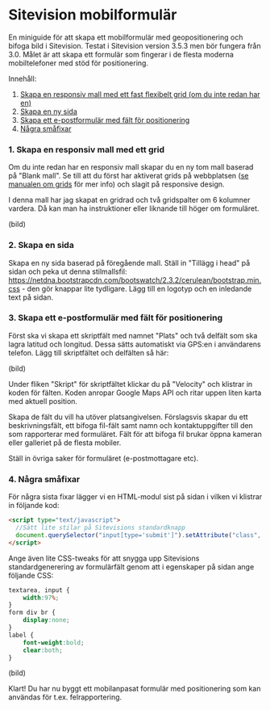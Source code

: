 Sitevision mobilformulär
========================

En miniguide för att skapa ett mobilformulär med geopositionering och bifoga
bild i Sitevision. Testat i Sitevision version 3.5.3 men bör fungera från 3.0.
Målet är att skapa ett formulär som fingerar i de flesta moderna mobiltelefoner
med stöd för positionering.

Innehåll:

1. [Skapa en responsiv mall med ett fast flexibelt grid (om du inte redan har en)](#h1)
2. [Skapa en ny sida](#h2)
3. [Skapa ett e-postformulär med fält för positionering](#h3)
4. [Några småfixar](#h4)


### <a id="h1"></a>1. Skapa en responsiv mall med ett grid

Om du inte redan har en responsiv mall skapar du en ny tom mall baserad på "Blank mall". Se till att du först har aktiverat grids på webbplatsen ([se manualen om grids](http://help.sitevision.se/SiteVision_3_0/gridConfigRepository.html) för mer info) och slagit på responsive design.

I denna mall har jag skapat en gridrad och två gridspalter om 6 kolumner vardera. Då kan man ha instruktioner eller liknande till höger om formuläret.

(bild)


### <a id="h2"></a>2. Skapa en sida

Skapa en ny sida baserad på föregående mall. Ställ in "Tillägg i head" på sidan och peka ut denna stilmallsfil: https://netdna.bootstrapcdn.com/bootswatch/2.3.2/cerulean/bootstrap.min.css - den gör knappar lite tydligare. Lägg till en logotyp och en inledande text på sidan.


### <a id="h3"></a>3. Skapa ett e-postformulär med fält för positionering

Först ska vi skapa ett skriptfält med namnet "Plats" och två delfält som ska lagra latitud och longitud. Dessa sätts automatiskt via GPS:en i användarens telefon. Lägg till skriptfältet och delfälten så här:

(bild)

Under fliken "Skript" för skriptfältet klickar du på "Velocity" och klistrar in koden för fälten. Koden anropar Google Maps API och ritar uppen liten karta med aktuell position.

Skapa de fält du vill ha utöver platsangivelsen. Förslagsvis skapar du ett beskrivningsfält, ett bifoga fil-fält samt namn och kontaktuppgifter till den som rapporterar med formuläret. Fält för att bifoga fil brukar öppna kameran eller galleriet på de flesta mobiler.

Ställ in övriga saker för formuläret (e-postmottagare etc).


### <a id="h4"></a>4. Några småfixar

För några sista fixar lägger vi en HTML-modul sist på sidan i vilken vi klistrar in följande kod:

```html
<script type="text/javascript">
  //Sätt lite stilar på Sitevisions standardknapp
  document.querySelector("input[type='submit']").setAttribute("class", "btn btn-large btn-primary");
</script>
```

Ange även lite CSS-tweaks för att snygga upp Sitevisions standardgenerering av formulärfält genom att i egenskaper på sidan ange följande CSS:

```css
textarea, input {
    width:97%;
}
form div br {
    display:none;
}
label {
    font-weight:bold;
    clear:both;
}
```

(bild)

Klart! Du har nu byggt ett mobilanpasat formulär med positionering som kan användas för t.ex. felrapportering.


